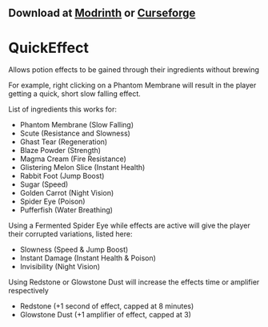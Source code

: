 ## Download at [Modrinth](https://modrinth.com/mod/quickeffect) or [Curseforge](https://legacy.curseforge.com/minecraft/mc-mods/quick-effect/files)

# QuickEffect
 
Allows potion effects to be gained through their ingredients without brewing

For example, right clicking on a Phantom Membrane will result in the player getting a quick, short slow falling effect.

List of ingredients this works for:

- Phantom Membrane (Slow Falling)  
- Scute (Resistance and Slowness)  
- Ghast Tear (Regeneration)  
- Blaze Powder (Strength)  
- Magma Cream (Fire Resistance)  
- Glistering Melon Slice (Instant Health)  
- Rabbit Foot (Jump Boost)  
- Sugar (Speed)  
- Golden Carrot (Night Vision)  
- Spider Eye (Poison)  
- Pufferfish (Water Breathing)
  
Using a Fermented Spider Eye while effects are active will give the player their corrupted variations, listed here:

- Slowness (Speed & Jump Boost)  
- Instant Damage (Instant Health & Poison)  
- Invisibility (Night Vision)
  
Using Redstone or Glowstone Dust will increase the effects time or amplifier respectively

- Redstone (+1 second of effect, capped at 8 minutes)  
- Glowstone Dust (+1 amplifier of effect, capped at 3)  
